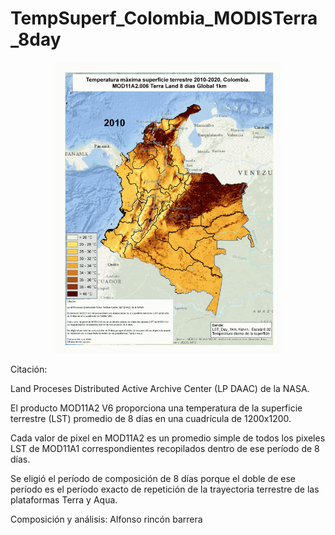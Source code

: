 # TempSuperf_Colombia_MODISTerra_8day

<p align="center">
  <img width="360" src="Gif_Animacion/TempSuperf_Colombia_2010-2020_MODISTerra_8day.gif">
</p>

Citación:

Land Proceses Distributed Active Archive Center (LP DAAC) de la NASA.

El producto MOD11A2 V6 proporciona una temperatura de la superficie terrestre (LST) promedio de 8 días en una cuadrícula de 1200x1200. 

Cada valor de pixel en MOD11A2 es un promedio simple de todos los pixeles LST de MOD11A1 correspondientes recopilados dentro de ese período de 8 días.

Se eligió el período de composición de 8 días porque el doble de ese período es el período exacto de repetición de la trayectoria terrestre de las plataformas Terra y Aqua.

Composición y análisis:
Alfonso rincón barrera

